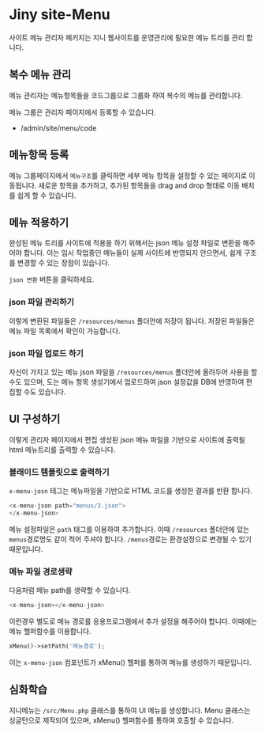 # Jiny site-Menu
사이트 메뉴 관리자 페키지는 지니 웹사이트를 운영관리에 필요한 메뉴 트리를 관리 합니다.

## 복수 메뉴 관리
메뉴 관리자는 메뉴항목들을 코드그룹으로 그룹화 하여 복수의 메뉴를 관리합니다.

메뉴 그룹은 관리자 페이지에서 등록할 수 있습니다.
* /admin/site/menu/code

## 메뉴항목 등록
메뉴 그룹페이지에서 `메뉴구조`를 클릭하면 세부 메뉴 항목을 설정할 수 있는 페이지로 이동됩니다.
새로운 항목을 추가하고, 추가된 항목들을 drag and drop 형태로 이동 배치를 쉽게 할 수 있습니다.

## 메뉴 적용하기
완성된 메뉴 트리를 사이트에 적용을 하기 위해서는 json 메뉴 설정 파일로 변환을 해주어야 합니다.
이는 임시 작업중인 메뉴들이 실제 사이트에 반영되지 안으면서, 쉽게 구조를 변경할 수 있는 장점이 있습니다.

`json 변환` 버튼을 클릭하세요.
### json 파일 관리하기
이렇게 변환된 파일들은 `/resources/menus` 폴더안에 저장이 됩니다. 저장된 파일들은 메뉴 파일 목록에서
확인이 가능합니다. 

### json 파일 업로드 하기
자신이 가지고 있는 메뉴 json 파일을 `/resources/menus` 폴더안에 올려두어 사용을 할 수도 있으며,
도는 메뉴 항목 생성기에서 업로드하여 json 설정값을 DB에 반영하여 편집할 수도 있습니다.



## UI 구성하기
이렇게 관리자 페이지에서 편집 생성된 json 메뉴 파일을 기반으로 사이트에 출력될 html 메뉴트리를 
출력할 수 있습니다.

### 블래이드 템플릿으로 출력하기
`x-menu-josn` 테그는 메뉴파일을 기반으로 HTML 코드를 생성한 결과를 반환 합니다.

```php
<x-menu-json path="menus/3.json">
</x-menu-json>
```

메뉴 설정파일은 `path` 태그를 이용하여 추가합니다. 이때 `/resources` 폴더안에 있는 `menus`경로명도
같이 적어 주셔야 합니다. `/menus`경로는 환경설정으로 변경될 수 있기 때문입니다.


### 메뉴 파일 경로생략
다음처럼 메뉴 path를 생략할 수 있습니다.
```php
<x-menu-json></x-menu-json>
```
이런경우 별도로 메뉴 경로를 응용프로그램에서 추가 설정을 해주어야 합니다.
이때에는 메뉴 헬퍼함수를 이용합니다.

```php
xMenu()->setPath('메뉴경로');
```

이는 `x-menu-json` 컴포넌트가 xMenu() 헬퍼를 통하여 메뉴를 생성하기 때문입니다.



## 심화학습
지니메뉴는 `/src/Menu.php` 클래스를 통하여 UI 메뉴를 생성합니다.
Menu 클래스는 싱글턴으로 제작되어 있으며, xMenu() 헬퍼함수를 통하여 호출할 수 있습니다.



